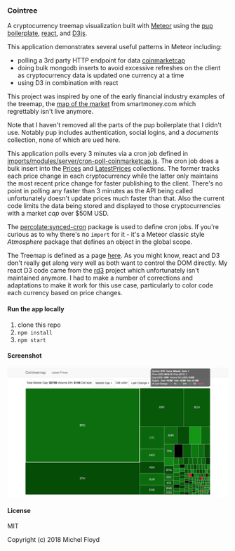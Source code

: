 ### Cointree
A cryptocurrency treemap visualization built with [Meteor](https://www.meteor.com/) using the [pup boilerplate](http://cleverbeagle.com/pup), [react](https://reactjs.org/), and [D3js](https://d3js.org/).

This application demonstrates several useful patterns in Meteor including:
* polling a 3rd party HTTP endpoint for data [coinmarketcap](https://coinmarketcap.com)
* doing bulk mongodb inserts to avoid excessive refreshes on the client as cryptocurrency data is updated one currency at a time
* using D3 in combination with react

This project was inspired by one of the early financial industry examples of the treemap, the [map of the market](http://www.bewitched.com/marketmap.html) from smartmoney.com which regrettably isn't live anymore.

Note that I haven't removed all the parts of the pup boilerplate that I didn't use. Notably pup includes authentication, social logins, and a *documents* collection, none of which are ued here.

This application polls every 3 minutes via a cron job defined in [imports/modules/server/cron-poll-coinmarketcap.js](imports/modules/server/cron-poll-coinmarketcap.js). The cron job does a bulk insert into the [Prices](imports/api/Prices/Prices.js) and [LatestPrices](imports/api/LatestPrices/LatestPrices.js) collections. The former tracks each price change in each cryptocurrency while the latter only maintains the most recent price change for faster publishing to the client. There's no point in polling any faster than 3 minutes as the API being called unfortunately doesn't update prices much faster than that. Also the current code limits the data being stored and displayed to those cryptocurrencies with a market *cap* over $50M USD.

The [percolate:synced-cron](https://github.com/percolatestudio/meteor-synced-cron) package is used to define cron jobs. If you're curious as to why there's no `import` for it - it's a Meteor classic style *Atmosphere* package that defines an object in the global scope.

The Treemap is defined as a page [here](imports/ui/pages/Treemap/Treemap.js). As you might know, react and D3 don't really get along very well as both want to control the DOM directly. My react D3 code came from the [rd3](https://github.com/yang-wei/rd3) project which unfortunately isn't maintained anymore. I had to make a number of corrections and adaptations to make it work for this use case, particularly to color code each currency based on price changes.

#### Run the app locally
1. clone this repo
1. `npm install`
1. `npm start`

#### Screenshot
![cointreemap screenshot](cointreemap.png)

#### License
MIT

Copyright (c) 2018 Michel Floyd

